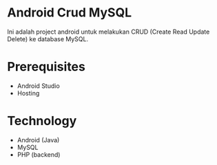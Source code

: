 # Android Crud MySQL
Ini adalah project android untuk melakukan CRUD (Create Read Update Delete) ke database MySQL.

# Prerequisites
- Android Studio
- Hosting

# Technology
- Android (Java)
- MySQL
- PHP (backend)
